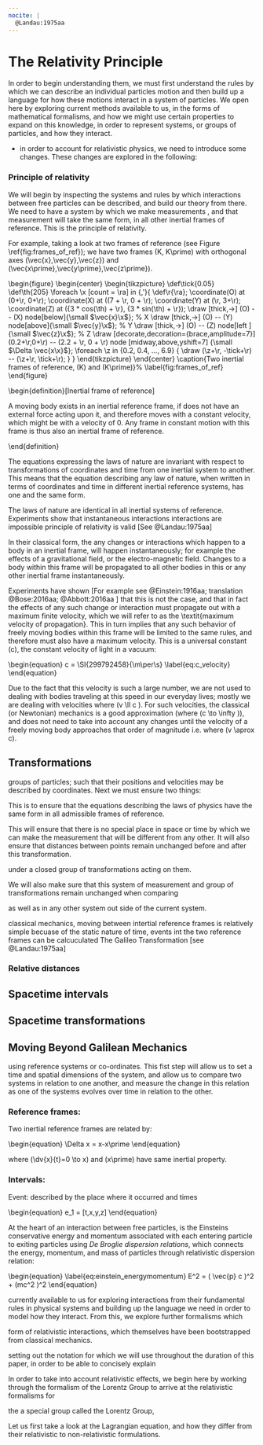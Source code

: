 ```yaml
---
nocite: |
  @Landau:1975aa
---
```


<!-- ## Building a scattering amplitude / Relativity -->
# The Relativity Principle

In order to begin understanding them, we must first understand the
rules by which we can describe an individual particles motion and then build up
a language for how these motions interact in a system of particles.  We open
here by exploring current methods available to us, in the forms of mathematical
formalisms, and how we might use certain properties to expand on this
knowledge, in order to represent systems, or groups of particles, and how they
interact.

 - in order to account for relativistic physics, we need to introduce some changes. These changes are explored in the following:


### Principle of relativity



<!--
   - Frames of reference
  -->

We will begin by inspecting the systems and rules by which interactions between
free particles can be described, and build our theory from there.  We need to
have a system by which we make measurements , and that measurement will take
the same form, in all other inertial frames of reference. This is the principle
of relativity.

For example, taking a look at two frames of reference (see Figure
\ref{fig:frames_of_ref}); we have two frames \(K, K\prime\) with orthogonal
axes \(\vec{x},\vec{y},\vec{z}\) and
\(\vec{x\prime},\vec{y\prime},\vec{z\prime}\).

\begin{figure}
\begin{center}
\begin{tikzpicture}
\def\tick{0.05}
\def\th{205}
 \foreach \x [count = \ra] in {,'}{
    \def\r{\ra};
    \coordinate(O) at (0+\r, 0+\r);
    \coordinate(X) at ((7 + \r, 0 + \r);
    \coordinate(Y) at (\r, 3+\r);
    \coordinate(Z) at ({3 * cos(\th) + \r}, {3 * sin(\th) + \r});
    \draw [thick,->]  (O) -- (X)  node[below]{\small $\vec{x}\x$}; % X
    \draw [thick,->]  (O) -- (Y)  node[above]{\small $\vec{y}\x$}; % Y
    \draw [thick,->]  (O) -- (Z)  node[left ]{\small $\vec{z}\x$}; % Z
    \draw [decorate,decoration={brace,amplitude=7}] (0.2+\r,0+\r) -- (2.2 + \r, 0 + \r) node [midway,above,yshift=7] {\small $\Delta \vec{x\x}$};
    \foreach \z in {0.2, 0.4,  ..., 6.9} {
      \draw (\z+\r, -\tick+\r) -- (\z+\r, \tick+\r);
    }
  }
\end{tikzpicture}
\end{center}
\caption{Two inertial frames of reference, \(K\) and \(K\prime\)}%
\label{fig:frames_of_ref}
\end{figure}




\begin{definition}[Inertial frame of reference]

  A moving body exists in an inertial reference frame, if does not have an
  external force acting upon it, and therefore moves with a constant velocity,
  which might be with a velocity of 0.  Any frame in constant motion with this frame is thus also
  an inertial frame of reference.


\end{definition}

The equations expressing the laws of nature are invariant with respect to
transformations of coordinates and time from one inertial system to another.
This means that the equation describing any law of nature, when written in
terms of coordinates and time in different inertial reference systems, has one
and the same form. 

The laws of nature are identical in all inertial systems of reference. Experiments show that instantaneous interactions interactions are impossible principle of relativity is valid [See @Landau:1975aa]


In their classical form, the any changes or interactions which happen to a body
in an inertial frame, will happen instantaneously; for example the effects of
a gravitational field, or the electro-magnetic field. Changes to a body within
this frame will be propagated to all other bodies in this or any other inertial
frame instantaneously.

Experiments have shown [For example see @Einstein:1916aa; translation
@Bose:2016aa; @Abbott:2016aa ] that this is not the case, and that in fact the
effects of any such change or interaction must propagate out with a maximum
finite velocity, which we will refer to as the \textit{maximum velocity of
propagation}. This in turn implies that any such behavior of freely moving
bodies within this frame will be limited to the same rules, and therefore must
also have a maximum velocity. This is a universal constant \(c\), the constant velocity of light in a vacuum:


\begin{equation}
  c =  \SI{299792458}{\m\per\s} \label{eq:c_velocity}
\end{equation}


Due to the fact that this velocity is such a large number, we are not used to
dealing with bodies traveling at this speed in our everyday lives; mostly we
are dealing with velocities where \(v \ll c \).  For such velocities, the
classical (or Newtonian) mechanics is a good approximation (where \(c \to
\infty \)), and does not need to take into account any changes until the
velocity of a freely moving body approaches that order of magnitude i.e. where
\(v \aprox c\).


## Transformations

groups of
particles; such that their positions and velocities may be described by
coordinates. Next we must ensure two things:


This is to ensure that the equations describing the laws of physics have the
same form in all admissible frames of reference.

This will ensure that there is no special place in space or time by which
we can make the measurement that will be different from any other. It will also
ensure that distances between points remain unchanged before and after this
transformation. 


 under a closed group of transformations acting on them.

We will also make sure that this system of measurement and
group of transformations remain unchanged when comparing 



as well as in any other system out side of the current system.


classical mechanics, moving between intertial reference frames is relatively
simple becuase of the static nature of time, events int the two reference
frames can be calcuculated  The Galileo Transformation [see @Landau:1975aa] 

### Relative distances


## Spacetime intervals

## Spacetime transformations


## Moving Beyond Galilean Mechanics



using reference systems or co-ordinates.  This fist step will allow us to set a
time and spatial dimensions of the system, and allow us to compare two systems
in relation to one another, and measure the change in this relation as one of
the systems evolves over time in relation to the other.



### Reference frames:

Two inertial reference frames are related by:

\begin{equation}
  \Delta x = x-x\prime
\end{equation}

where \(\dv{x}{t}=0 \to x\) and \(x\prime\) have same inertial property.


### Intervals:

Event: described by the place where it occurred and times

\begin{equation}
  e_1 = [t,x,y,z]
\end{equation}


<!-- Interactions -->
At the heart of an interaction between free particles, is the Einsteins
conservative energy and momentum associated with each entering particle to
exiting particles using *De Broglie dispersion relations*, which connects the
energy, momentum, and mass of particles through relativistic dispersion
relation:

\begin{equation}
  \label{eq:einstein_energymomentum}
  E^2 = ( \vec{p} c )^2 + (mc^2 )^2
\end{equation}


currently available to us for exploring interactions from their fundamental
rules in physical systems and building up the language we need in order to
model how they interact. From this, we explore further formalisms which

<!-- TODO:discussion of einstein energy momentum dispersion relation -->

form of relativistic interactions, which themselves have been bootstrapped from
classical mechanics.

setting out the notation for which we will use throughout the duration of this
paper, in order to be able to concisely explain

In order to take into account relativistic effects, we begin here by working
through the formalism of the Lorentz Group to arrive at the relativistic
formalisms for

the a special group called the Lorentz Group,

Let us first take a look at the Lagrangian equation, and how they differ from
their relativistic to non-relativistic formulations.

